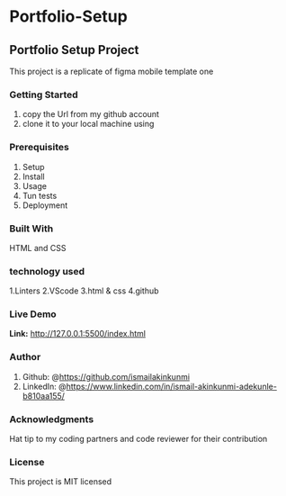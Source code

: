 # Portfolio-Setup

## Portfolio Setup Project

This project is a replicate of figma mobile template one

### Getting Started

1. copy the Url from my github account
2. clone it to your local machine using

### Prerequisites

1. Setup
2. Install
3. Usage
4. Tun tests
5. Deployment

### Built With

HTML and CSS

### technology used

1.Linters
2.VScode
3.html & css
4.github

### Live Demo

**Link:** <http://127.0.0.1:5500/index.html>

### Author

1. Github: @<https://github.com/ismailakinkunmi>
2. LinkedIn: @<https://www.linkedin.com/in/ismail-akinkunmi-adekunle-b810aa155/>

### Acknowledgments

Hat tip to my coding partners and code reviewer for their contribution

### License

This project is MIT licensed
